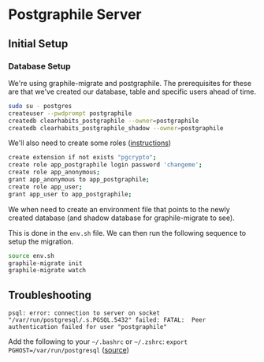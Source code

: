 # Postgraphile Server

## Initial Setup

### Database Setup

We're using graphile-migrate and postgraphile. The prerequisites for these are that we've created our database, table and specific users ahead of time.

``` bash
sudo su - postgres
createuser --pwdprompt postgraphile
createdb clearhabits_postgraphile --owner=postgraphile
createdb clearhabits_postgraphile_shadow --owner=postgraphile
```

We'll also need to create some roles ([instructions](https://www.danlynch.io/graphql-backend/))

``` bash
create extension if not exists "pgcrypto";
create role app_postgraphile login password 'changeme';
create role app_anonymous;
grant app_anonymous to app_postgraphile;
create role app_user;
grant app_user to app_postgraphile;
```

We when need to create an environment file that points to the newly created database (and shadow database for graphile-migrate to see).

This is done in the `env.sh` file. We can then run the following sequence to setup the migration.

``` bash
source env.sh
graphile-migrate init
graphile-migrate watch
```

## Troubleshooting

`psql: error: connection to server on socket "/var/run/postgresql/.s.PGSQL.5432" failed: FATAL:  Peer authentication failed for user "postgraphile"`

Add the following to your `~/.bashrc` or `~/.zshrc`: `export PGHOST=/var/run/postgresql` ([source](https://github.com/graphile/postgraphile/issues/1197))
